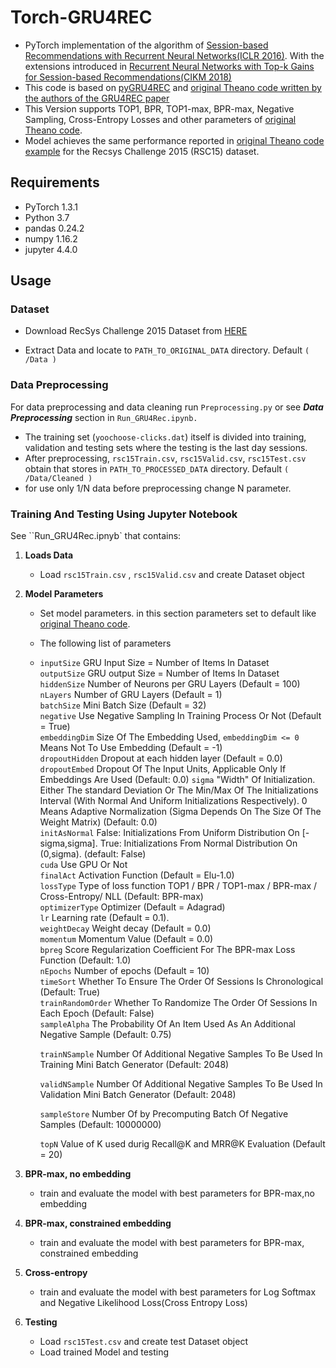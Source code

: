 # Torch-GRU4REC
- PyTorch implementation of the algorithm of [Session-based Recommendations with Recurrent Neural Networks(ICLR 2016)](https://arxiv.org/pdf/1511.06939.pdf). With the extensions introduced in  [Recurrent Neural Networks with Top-k Gains for Session-based Recommendations(CIKM 2018)](https://arxiv.org/abs/1706.03847)
- This code is based on [pyGRU4REC](https://github.com/yhs-968/pyGRU4REC) and [original Theano code written by the authors of the GRU4REC paper](https://github.com/hidasib/GRU4Rec) 
- This Version supports TOP1, BPR, TOP1-max, BPR-max, Negative Sampling, Cross-Entropy Losses and other parameters of [original Theano code](https://github.com/hidasib/GRU4Rec).
-  Model achieves the same performance reported in [original Theano code example](https://github.com/hidasib/GRU4Rec/blob/master/examples/rsc15/run_rsc15.py) for the Recsys Challenge 2015 (RSC15) dataset.

## Requirements
- PyTorch 1.3.1
- Python 3.7
- pandas 0.24.2
- numpy 1.16.2
- jupyter  4.4.0

## Usage

### Dataset
- Download RecSys Challenge 2015 Dataset from [HERE](https://2015.recsyschallenge.com/)

- Extract Data and locate to `PATH_TO_ORIGINAL_DATA` directory. Default `( /Data )`

### Data Preprocessing 
For data preprocessing and data cleaning run `Preprocessing.py` or see ***Data Preprocessing*** section in `Run_GRU4Rec.ipynb.`

- The training set (`yoochoose-clicks.dat`) itself is divided into training, validation and testing sets where the testing is the last day sessions.
- After preprocessing, `rsc15Train.csv`, `rsc15Valid.csv`, `rsc15Test.csv` obtain that stores in `PATH_TO_PROCESSED_DATA` directory. Default `( /Data/Cleaned )`
- for use only 1/N data before preprocessing change N parameter. 

### Training And Testing Using Jupyter Notebook
See ``Run_GRU4Rec.ipnyb` that contains: 

1. **Loads Data** 

   - Load `rsc15Train.csv` , `rsc15Valid.csv` and create Dataset object

2. **Model Parameters**

   - Set model parameters. in this section parameters set to default like [original Theano code](https://github.com/hidasib/GRU4Rec).

   - The following list of parameters 

   - ```inputSize``` GRU Input Size = Number of Items In Dataset <br>
     ```outputSize``` GRU output Size = Number of Items In Dataset <br>
     ```hiddenSize``` Number of Neurons per GRU Layers (Default = 100) <br>
     ```nLayers``` Number of GRU Layers (Default = 1) <br>
     ```batchSize``` Mini Batch Size (Default = 32) <br>
     ```negative``` Use Negative Sampling In Training Process Or Not (Default = True) <br>
     ```embeddingDim``` Size Of The Embedding Used,  `embeddingDim <= 0` Means Not To Use Embedding (Default = -1) <br>
     ```dropoutHidden``` Dropout at each hidden layer (Default = 0.0)<br>
     ```dropoutEmbed``` Dropout Of The Input Units, Applicable Only If Embeddings Are Used (Default: 0.0)
     ```sigma``` "Width" Of Initialization. Either The standard Deviation Or The Min/Max Of The Initializations  Interval (With Normal And Uniform Initializations Respectively). 0 Means Adaptive Normalization (Sigma Depends On The Size Of The Weight Matrix) (Default: 0.0) <br>
     ```initAsNormal``` False: Initializations From Uniform Distribution On [-sigma,sigma]. True: Initializations From Normal Distribution On (0,sigma). (default: False)  <br>
     ```cuda``` Use GPU Or Not  <br>
     ```finalAct``` Activation Function (Default = Elu-1.0) <br>
     ```lossType``` Type of loss function TOP1 / BPR / TOP1-max / BPR-max / Cross-Entropy/ NLL (Default: BPR-max) <br>
     ```optimizerType``` Optimizer (Default = Adagrad)<br>
     ```lr``` Learning rate (Default = 0.1).<br>
     ```weightDecay```  Weight decay (Default = 0.0)<br>
     ```momentum``` Momentum Value (Default = 0.0) <br>
     ```bpreg```  Score Regularization Coefficient For The BPR-max Loss Function (Default: 1.0)<br>
     ```nEpochs``` Number of epochs (Default = 10)<br>
     ```timeSort``` Whether To Ensure The Order Of Sessions Is Chronological (Default: True)<br>
     ```trainRandomOrder``` Whether To Randomize The Order Of Sessions In Each Epoch (Default: False) <br>
     ```sampleAlpha``` The Probability Of An Item Used As An Additional Negative Sample (Default: 0.75)<br>

     ```trainNSample```  Number Of Additional Negative Samples To Be Used In Training Mini Batch Generator (Default: 2048) <br>

     ```validNSample```  Number Of Additional Negative Samples To Be Used In Validation Mini Batch Generator (Default: 2048) <br>

     ```sampleStore```  Number Of by Precomputing  Batch Of Negative Samples (Default: 10000000)<br>

     ```topN```  Value of K used durig Recall@K and MRR@K Evaluation (Default = 20)<br>

3. **BPR-max, no embedding**

   - train and evaluate the model with best parameters for BPR-max,no embedding

4. **BPR-max, constrained embedding**

   - train and evaluate the model with best parameters for BPR-max, constrained embedding

5. **Cross-entropy**

   - train and evaluate the model with best parameters for Log Softmax and Negative Likelihood Loss(Cross Entropy Loss)

6. **Testing**

   - Load `rsc15Test.csv` and create test Dataset object
   - Load trained Model and testing  